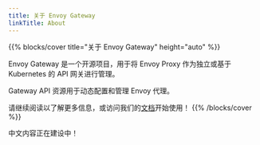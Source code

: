 ```yaml
---
title: 关于 Envoy Gateway
linkTitle: About
---
```


{{% blocks/cover title="关于 Envoy Gateway" height="auto" %}}

Envoy Gateway 是一个开源项目，用于将 Envoy Proxy 作为独立或基于 Kubernetes 的 API 网关进行管理。

Gateway API 资源用于动态配置和管理 Envoy 代理。

请继续阅读以了解更多信息，或访问我们的[文档](/zh/latest/)开始使用！
{{% /blocks/cover %}}

中文内容正在建设中！
